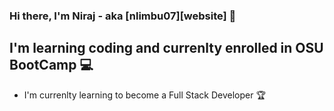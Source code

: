 ### Hi there, I'm Niraj - aka [nlimbu07][website] 👋

## I'm learning coding and currenlty enrolled in OSU BootCamp 💻

- I'm currenlty learning to become a Full Stack Developer 🏆
